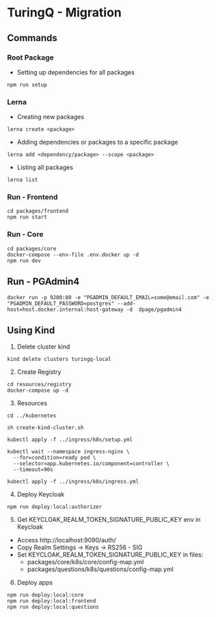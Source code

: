 # TuringQ - Migration

## Commands

### Root Package

- Setting up dependencies for all packages

```
npm run setup
```

### Lerna

- Creating new packages

```
lerna create <package>
```

- Adding dependencies or packages to a specific package

```
lerna add <dependency/package> --scope <package>
```

- Listing all packages

```
lerna list
```

### Run - Frontend
```
cd packages/frontend
npm run start
```

### Run - Core
```
cd packages/core
docker-compose --env-file .env.docker up -d
npm run dev
```

## Run - PGAdmin4

```
docker run -p 9200:80 -e "PGADMIN_DEFAULT_EMAIL=some@email.com" -e "PGADMIN_DEFAULT_PASSWORD=postgres" --add-host=host.docker.internal:host-gateway -d  dpage/pgadmin4
```

## Using Kind
1. Delete cluster kind
```
kind delete clusters turingq-local
```

2. Create Registry
```
cd resources/registry
docker-compose up -d
```

3. Resources
```
cd ../kubernetes

sh create-kind-cluster.sh

kubectl apply -f ../ingress/k8s/setup.yml

kubectl wait --namespace ingress-nginx \
  --for=condition=ready pod \
  --selector=app.kubernetes.io/component=controller \
  --timeout=90s
  
kubectl apply -f ../ingress/k8s/ingress.yml
```

4. Deploy Keycloak
```
npm run deploy:local:authorizer
```

5. Get KEYCLOAK_REALM_TOKEN_SIGNATURE_PUBLIC_KEY env in Keycloak
- Access http://localhost:9090/auth/
- Copy Realm Settings -> Keys -> RS256 - SIG
- Set KEYCLOAK_REALM_TOKEN_SIGNATURE_PUBLIC_KEY in files:
  - packages/core/k8s/core/config-map.yml
  - packages/questions/k8s/questions/config-map.yml

6. Deploy apps
```
npm run deploy:local:core
npm run deploy:local:frontend
npm run deploy:local:questions
```
